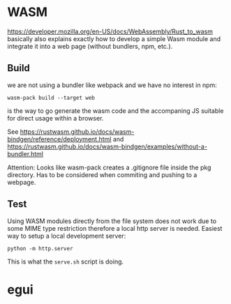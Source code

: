 # WASM

https://developer.mozilla.org/en-US/docs/WebAssembly/Rust_to_wasm basically also explains
exactly how to develop a simple Wasm module and integrate it into a web page (without bundlers, 
npm, etc.).

## Build

we are not using a bundler like webpack and we have no interest in npm: 

    wasm-pack build --target web

is the way to go generate the wasm code and the accompaning JS suitable for direct usage
within a browser.

See https://rustwasm.github.io/docs/wasm-bindgen/reference/deployment.html and
https://rustwasm.github.io/docs/wasm-bindgen/examples/without-a-bundler.html

Attention: Looks like wasm-pack creates a .gitignore file inside the pkg directory. Has to
be considered when commiting and pushing to a webpage.


## Test

Using WASM modules directly from the file system does not work due to some MIME type
restriction therefore a local http server is needed. Easiest way to setup a local development
server:

    python -m http.server

This is what the `serve.sh` script is doing.

# egui

